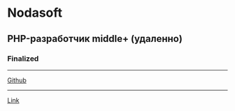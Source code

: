 # Nodasoft

## PHP-разработчик middle+ (удаленно)

### Finalized

---

[Github](https://github.com/NodaSoft/hr/tree/main/php/v2)

---

[Link](https://hh.ru/vacancy/85963867)